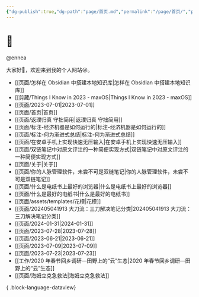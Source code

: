 ```yaml
---
{"dg-publish":true,"dg-path":"page/首页.md","permalink":"/page/首页/","pinned":true,"tags":["gardenEntry"]}
---
```


# 🌲

@ennea

大家好👋，欢迎来到我的个人网站😜。

- [[页面/怎样在 Obsidian 中搭建本地知识库\|怎样在 Obsidian 中搭建本地知识库]]
- [[剪藏/Things I Know in 2023 - maxOS\|Things I Know in 2023 - maxOS]]
- [[页面/2023-07-01\|2023-07-01]]
- [[页面/首页\|首页]]
- [[页面/返璞归真 守拙简用\|返璞归真 守拙简用]]
- [[页面/标注-经济机器是如何运行的\|标注-经济机器是如何运行的]]
- [[页面/标注-何为渐进式总结\|标注-何为渐进式总结]]
- [[页面/在安卓手机上实现快速无压输入\|在安卓手机上实现快速无压输入]]
- [[页面/双链笔记中对原文评注的一种简便实现方式\|双链笔记中对原文评注的一种简便实现方式]]
- [[页面/关于\|关于]]
- [[页面/你的人脉管理软件，未尝不可是双链笔记\|你的人脉管理软件，未尝不可是双链笔记]]
- [[页面/什么是电纸书上最好的浏览器\|什么是电纸书上最好的浏览器]]
- [[页面/什么是最好的电纸书\|什么是最好的电纸书]]
- [[页面/assets/templates/花模\|花模]]
- [[页面/202405041913 大刀流：三刀解决笔记分类\|202405041913 大刀流：三刀解决笔记分类]]
- [[页面/2024-01-31\|2024-01-31]]
- [[页面/2023-07-28\|2023-07-28]]
- [[页面/2023-06-21\|2023-06-21]]
- [[页面/2023-07-09\|2023-07-09]]
- [[页面/2023-07-23\|2023-07-23]]
- [[工作/2020 年春节回乡调研—田野上的“云”生态\|2020 年春节回乡调研—田野上的“云”生态]]
- [[页面/海姆立克急救法\|海姆立克急救法]]

{ .block-language-dataview}
